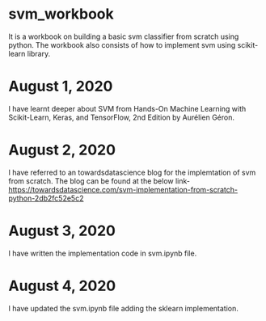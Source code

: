 # svm_workbook
It is a workbook on building a basic svm classifier from scratch using python. The workbook also consists of how to implement svm using scikit-learn library.

# August 1, 2020
I have learnt deeper about SVM from Hands-On Machine Learning with Scikit-Learn, Keras, and TensorFlow, 2nd Edition by Aurélien Géron.

# August 2, 2020
I have referred to an towardsdatascience blog for the implemtation of svm from scratch.
The blog can be found at the below link-
https://towardsdatascience.com/svm-implementation-from-scratch-python-2db2fc52e5c2

# August 3, 2020
I have written the implementation code in svm.ipynb file.

# August 4, 2020
I have updated the svm.ipynb file adding the sklearn implementation.
